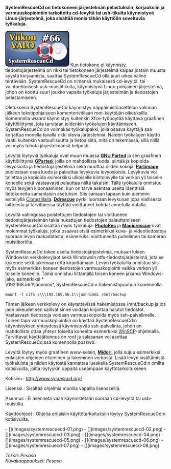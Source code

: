 <!--
Title: 2x14 SystemRescueCD - Viikon VALO #66
Date: 2012/04/01 12:00
Pageimage: valo66-systemrescuecd.png
Tags: Kaikki alustat,Ylläpito,Järjestelmä
-->

**SystemRescueCd on tietokoneen järjestelmän pelastuksiin, korjauksiin
ja varmuuskopiointiin tarkoitettu cd-levyltä tai usb-tikulta käynnistyvä
Linux-järjestelmä, joka sisältää monia tähän käyttöön soveltuvia
työkaluja.**

![](images/valo66-systemrescuecd.png "fig:valo66-systemrescuecd.png") Kun
tietokone ei käynnisty, tiedostojärjestelmä on rikki tai tietokoneen
järjestelmä kaipaa jostain muusta syystä korjaamista, saattaa
SystemRescueCd olla juuri oikea väline tehtävään. SystemRescueCd on
nimensä mukaisesti cd-levyltä, tai vaihtoehtoisesti usb-muistitikulta,
käynnistyvä Linux-pohjainen järjestelmä, johon on koottu suuri joukko
vapaita työkaluja järjestelmän ja tiedostojen pelastamiseen.

Oletuksena SystemRescueCd käynnistyy näppäimistöasettelun valinnan
jälkeen tekstipohjaiseen komentorivitilaan root-käyttäjän oikeuksilla.
Komennolla *wizard* käynnistyy kuitenkin Xfce-työpöytää käyttävä
graafinen käyttöliittymä, jota tarvitaan joidenkin työkalujen
käyttämiseen. SystemRescueCd on voimakas työkalupakki, jolla osaava
käyttäjä saa korjattua monella tavalla rikki olevia järjestelmiä. Näiden
työkalujen käyttö vaatii kuitenkin vastuullisuutta ja tietoa siitä, mitä
on tekemässä, sillä niillä voi myös tuhota järjestelmänsä helposti.

Levyltä löytyviä työkaluja ovat muun muassa **[GNU
Parted](http://www.gnu.org/software/parted/)** ja sen graafinen
käyttöliittymä **[GParted](http://gparted.sourceforge.net/)**, joilla on
mahdollista luoda, siirtää ja kopioida levyosioita ja
tiedostojärjestelmiä sekä muuttaa niiden kokoja.
**[Partimage](http://www.partimage.org/Main_Page)** puolestaan osaa
luoda ja palauttaa levykuvia levyosioista. Levykuvia voi tallettaa ja
kopioida esimerkiksi ulkoiselle kiintolevylle tai verkon yli toiselle
koneelle sekä vastaavasti palauttaa niiltä takaisin. Tällä työkalulla
onnistuu myös levyjen kloonaaminen, kun on tarve asentaa useita
identtisiä tietokoneita samanlaisin asetuksin. Siis samaan tapaan kuin
aiemmin esitellyllä [Clonezillalla](Clonezilla "wikilink").
**[Ddrescue](http://www.gnu.org/software/ddrescue/ddrescue.html)**
pyrkii luomaan levykuvan jopa viallisesta laitteesta ja tarvittaessa
täyttää vioittuneet kohdat annetulla datalla.

Levyltä vahingossa poistettujen tiedostojen tai vioittuneen
tiedostojärjestelmän takia hukattujen tiedostojen palauttamiseen
SystemRescueCd sisältää myös työkaluja.
**[PhotoRec](http://www.cgsecurity.org/wiki/PhotoRec)** ja
**[Magicrescue](http://www.itu.dk/~jobr/magicrescue/)** ovat molemmat
työkaluja, jotka osaavat etsiä esimerkiksi kuva- ja videotiedostoja
suoraan levyn raakadatasta, esimerkiksi vioittuneelta puhelimen tai
kameran muistikortilta.

SystemRescueCd tukee useita tiedostojärjestelmiä, mukaan lukien
Windowsin verkkolevyjaot sekä Windowsin ntfs-tiedostojärjestelmä, jota
se kykenee sekä lukemaan että kirjoittamaan. Levyn työkaluilla onnistuu
siis myös esimerkiksi koneen tiedostojen varmuuskopiointi vaikka verkon
yli toiselle koneelle. Tämä onnistuu liittämällä toisen koneen jakama
Windows-jako, esimerkiksi * <br />\\\192.168.56.1\\jaonnimi*, SystemRescueCd:n
hakemistopuuhun komennolla:

```
mount -t cifs \\\\192.168.56.1\\jaonnimmi /mnt/backup
```

Tämän jälkeen verkkolevy on käytettävissä hakemistossa /mnt/backup ja
jos jaon oikeudet sen sallivat sinne voidaan kirjoittaa halutut
tiedostot. Vastaavasti tiedostoja voidaan varmuuskopioida myös
ssh-palvelimelle. Toinen tapa varmuuskopiointiin on käyttää
SystemRescueCd:n käynnistyksen yhteydessä käynnistyvää ssh-palvelinta,
johon on mahdollista ottaa yhteys toiselta koneelta esimerkiksi
[WinSCP](WinSCP "wikilink")-ohjelmalla. Tarvittavat käyttäjätunnus on
*root* ja salasanan voi asettaa SystemRescueCd:ssä komennolla *passwd*.

Levyltä löytyy myös graafinen www-selain,
**[Midori](http://www.twotoasts.de/index.php?/pages/midori_summary.html)**,
jolla sujuu esimerkiksi erilaisten ohjeiden etsiminen ja lukeminen
verkosta. Lisää levyn sisältämistä työkaluista ja niiden käytöstä
kannattaa lueskella SystemRescueCd:n omilta kotisivuilta, joilta
löytyykin oppaita useampaan käyttötarkoitukseen.

Kotisivu
:   <http://www.sysresccd.org/>

Lisenssi
:   Sisältää ohjelmia monilla vapailla lisensseillä.

Asennus
:   Ei asenneta vaan käynnistetään suoraan cd-levyltä tai usb-muistilta.

Käyttöohjeet
:   Ohjeita erilaisiin käyttötarkoituksiin löytyy SystemRescueCd:n
    kotisivuilta.

<div class="psgallery" markdown="1">
-   [](images/systemrescuecd-01.png)
-   [](images/systemrescuecd-02.png)
-   [](images/systemrescuecd-03.png)
-   [](images/systemrescuecd-04.png)
-   [](images/systemrescuecd-05.png)
-   [](images/systemrescuecd-06.png)
-   [](images/systemrescuecd-07.png)
-   [](images/systemrescuecd-08.png)
</div>

*Teksti: Pesasa* <br />
*Kuvakaappaukset: Pesasa*
